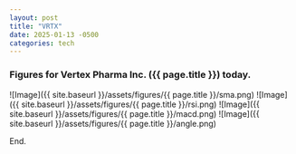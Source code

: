 ```yaml
---
layout: post
title: "VRTX"
date: 2025-01-13 -0500
categories: tech
---
```


### Figures for Vertex Pharma Inc. ({{ page.title }}) today.

![Image]({{ site.baseurl }}/assets/figures/{{ page.title }}/sma.png)
![Image]({{ site.baseurl }}/assets/figures/{{ page.title }}/rsi.png)
![Image]({{ site.baseurl }}/assets/figures/{{ page.title }}/macd.png)
![Image]({{ site.baseurl }}/assets/figures/{{ page.title }}/angle.png)

End.

